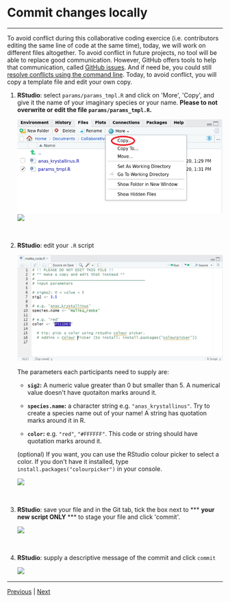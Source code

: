 # Commit changes locally

***
To avoid conflict during this collaborative coding exercice (i.e. contributors editing the same line of code at the same time), today, we will work on different files altogether. To avoid conflict in future projects, no tool will be able to replace good communication. However, GitHub offers tools to help that communication, called [GitHub issues](https://guides.github.com/features/issues/). And if need be, you could still [resolve conflicts using the command line](https://docs.github.com/en/free-pro-team@latest/github/collaborating-with-issues-and-pull-requests/resolving-a-merge-conflict-using-the-command-line). Today, to avoid conflict, you will copy a template file and edit your own copy.

1. **RStudio**: select `params/params_tmpl.R` and click  on 'More', 'Copy', and give it the name of your imaginary species or your name. **Please to not overwrite or edit the file `params/params_tmpl.R`.**

    ![](./assets/copy-params_tmpl.png)
    ![](./assets/rename-copy.png)

<br />


2. **RStudio**: edit your `.R` script

    ![](./assets/edit-file.png)

    The parameters each participants need to supply are:

    - **`sig2`:** A numeric value greater than 0 but smaller than 5. A numerical value doesn't have quotaiton marks around it. 

    - **`species.name`:** a character string e.g. `"anas_krystallinus"`. Try to create a species name out of your name! A string has quotation marks around it in R. 

    - **`color`:** e.g. `"red"`, `"#FFFFFF"`. This code or string should have quotation marks around it. 

    (optional) If you want, you can use the RStudio colour picker to select a color. If you don't have it installed, type `install.packages("colourpicker")` in your console. 

    <img src="assets/colour_picker.png" width="500px" />

<br />


3. **RStudio**: save your file and in the Git tab, tick the box next to *** **your new script ONLY** *** to stage your file and click 'commit'.

    ![](./assets/stage.png)

<br />


4. **RStudio**: supply a descriptive message of the commit and click `commit`

    ![](./assets/commit.png)


***

[Previous](./clone.md) | [Next](./push.md)
